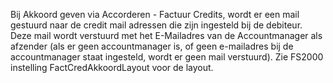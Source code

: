 Bij Akkoord geven via Accorderen - Factuur Credits, wordt er een mail gestuurd naar de credit mail adressen die zijn ingesteld bij de debiteur.
Deze mail wordt verstuurd met het E-Mailadres van de Accountmanager als afzender (als er geen accountmanager is, of geen e-mailadres bij
de accountmanager staat ingesteld, wordt er geen mail verstuurd).
Zie FS2000 instelling FactCredAkkoordLayout voor de layout.
